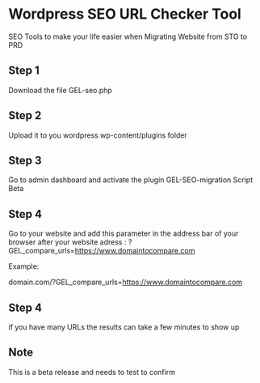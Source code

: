 # Wordpress SEO URL Checker Tool
SEO Tools to make your life easier when Migrating Website from STG to PRD

## Step 1
Download the file GEL-seo.php

## Step 2
Upload it to you wordpress wp-content/plugins folder

## Step 3
Go to admin dashboard and activate the plugin GEL-SEO-migration Script Beta

## Step 4
Go to your website and add this parameter in the address bar of your browser after your website adress :
?GEL_compare_urls=https://www.domaintocompare.com

Example:

domain.com/?GEL_compare_urls=https://www.domaintocompare.com

## Step 4
if you have many URLs the results can take a few minutes to show up

## Note
This is a beta release and needs to test to confirm
